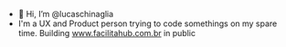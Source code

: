 - 👋 Hi, I’m @lucaschinaglia
- I'm a UX and Product person trying to code somethings on my spare time. Building www.facilitahub.com.br in public

